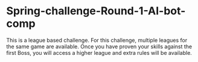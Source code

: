 # Spring-challenge-Round-1-AI-bot-comp
This is a league based challenge.  For this challenge, multiple leagues for the same game are available. Once you have proven your skills against the first Boss, you will access a higher league and extra rules will be available.
